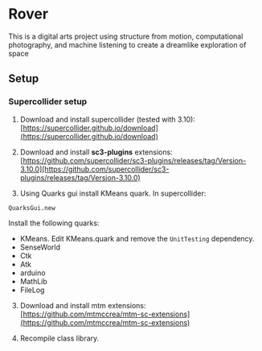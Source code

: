 # Rover
This is a digital arts project using structure from motion, computational photography, and machine listening to create a dreamlike exploration of space
## Setup

### Supercollider setup

1. Download and install supercollider (tested with 3.10):
[https://supercollider.github.io/download](https://supercollider.github.io/download) 

2. Download and install **sc3-plugins** extensions: 
[https://github.com/supercollider/sc3-plugins/releases/tag/Version-3.10.0](https://github.com/supercollider/sc3-plugins/releases/tag/Version-3.10.0)

3. Using Quarks gui install KMeans quark. In supercollider: 
```
QuarksGui.new
```

Install the following quarks: 
- KMeans. Edit KMeans.quark and remove the `UnitTesting` dependency.
- SenseWorld
- Ctk
- Atk
- arduino
- MathLib
- FileLog

3. Download and install mtm extensions: 
[https://github.com/mtmccrea/mtm-sc-extensions](https://github.com/mtmccrea/mtm-sc-extensions)

4. Recompile class library. 

